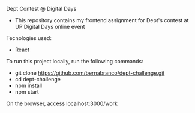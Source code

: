 Dept Contest @ Digital Days
- This repository contains my frontend assignment for Dept's contest at UP Digital Days online event

Tecnologies used:
- React

To run this project locally, run the following commands:
- git clone https://github.com/bernabranco/dept-challenge.git
- cd dept-challenge
- npm install
- npm start

On the browser, access localhost:3000/work


